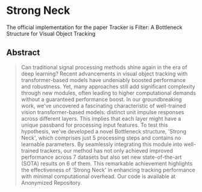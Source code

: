 # Strong Neck

The official implementation for the paper Tracker is Filter: A Bottleneck Structure for Visual Object Tracking

## Abstract
> Can traditional signal processing methods shine again in the era of deep learning? Recent advancements in visual object tracking with transformer-based models have undeniably boosted performance and robustness. Yet, many approaches still add significant complexity through new modules, often leading to higher computational demands without a guaranteed performance boost. In our groundbreaking work, we've uncovered a fascinating characteristic of well-trained vision transformer-based models: distinct unit impulse responses across different layers. This implies that each layer might have a unique passband for processing input features. To test this hypothesis, we've developed a novel Bottleneck structure, 'Strong Neck', which comprises just 5 processing steps and contains no learnable parameters. By seamlessly integrating this module into well-trained trackers, our method has not only achieved improved performance across 7 datasets but also set new state-of-the-art (SOTA) results on 6 of them. This remarkable achievement highlights the effectiveness of 'Strong Neck' in enhancing tracking performance with minimal computational overhead. Our code is available at Anonymized Repository.
